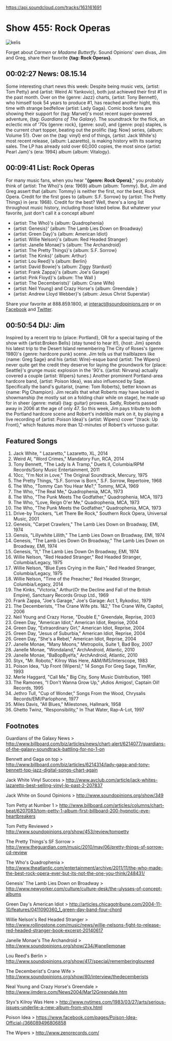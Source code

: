 


https://api.soundcloud.com/tracks/163161691

# Show 455: Rock Operas

![kelis](http://static.soundopinions.org/images/2014/rockoperas_web.jpg)

Forget about *Carmen* or *Madame Butterfly*. Sound Opinions' own divas, Jim and Greg, share their favorite **{tag: Rock Operas}**. 

## 00:02:27 News: 08.15.14
Some interesting chart news this week: Despite being music vets, {artist: Tom Petty} and {artist: Weird Al Yankovic}, both just achieved their first #1 in the past month. Over on the {genre: Jazz} charts, {artist: Tony Bennett}, who himself took 54 years to produce #1, has reached another hight, this time with strange bedfellow  {artist: Lady Gaga}. Comic book fans are showing their support for {tag: Marvel}'s most recent super-powered adventure, {tag: *Guardians of The Galaxy*}. The soundtrack for the flick, an eclectic mix of '70s {genre: rock}, {genre: soul}, and {genre: pop} staples, is the current chart topper, beating out the prolific {tag: Now} series, {album: Volume 51}.  Over on the {tag: vinyl} end of things, {artist: Jack White's} most recent release, {album: Lazaretto}, is making history with its soaring sales. The LP has already sold over 60,000 copies, the most since {artist: Pearl Jam}'s {era: 1994} album {album: Vitalogy}. 

## 00:09:41 List: Rock Operas
For many music fans, when you hear "**{genre: Rock Opera}**," you probably think of {artist: The Who}'s {era: 1969} album {album: Tommy}. But, Jim and Greg assert that {album: Tommy} is neither the first, nor the best, Rock Opera. Credit for the first goes to {album: S.F. Sorrow} by {artist: The Pretty Things} in {era: 1968}. Credit for the best? Well, there's a long list throughout music history, including those listed below. But whatever your favorite, just don't call it a concept album! 

- {artist: The Who}'s {album: Quadrophenia} 
- {artist: Genesis}' {album: The Lamb Lies Down on Broadway}
- {artist: Green Day}'s {album: American Idiot}
- {artist: Willie Nelson}'s {album: Red Headed Stranger}
- {artist: Janelle Monae}'s {album: The Archandroid}
- {artist: The Pretty Things}'s {album: S.F. Sorrow}
- {artist: The Kinks}' {album: Arthur}
- {artist: Lou Reed}'s {album: Berlin}
- {artist: David Bowie}'s {album: Ziggy Stardust}
- {artist: Frank Zappa}'s {album: Joe's Garage}
- {artist: Pink Floyd}'s {album: The Wall }
- {artist: The Decemberists}' {album: Crane Wife}
- {artist: Neil Young} and Crazy Horse's {album: Greendale }
- {artist: Andrew Lloyd Webber}'s {album: Jesus Christ Superstar}

Share your favorite at 888.859.1800, at interact@soundopinions.org or on [Facebook](http://facebook.com/soundopinions) and [Twitter](https://twitter.com/soundopinions).

## 00:50:54 DIJ: Jim
Inspired by a recent trip to {place: Portland}, OR for a special taping of the show with {artist:Broken Bells} (stay tuned to hear it!), {host: Jim} spends his latest trip to the Desert Island remembering The City of Roses's {genre: 1980}'s {genre: hardcore punk} scene. Jim tells us that trailblazers like {name: Greg Sage} and his {artist: Wire}-esque band {artist: The Wipers} never quite get the credit they deserve for laying the groundwork for {place: Seattle}'s grunge music explosion in the '90's. ({artist: Nirvana} actually covered a couple {artist: Wipers} tunes.) Another prominent Portland-area hardcore band, {artist: Poison Idea}, was also influenced by Sage. Specifically the band's guitarist, {name: Tom Roberts}, better known as {name: Pig Champion}. Jim recalls that what Roberts may have lacked in showmanship (he mostly sat on a folding chair while on stage), he made up for in sheer {genre: metal} {tag: guitar} prowess. Sadly, Roberts passed away in 2006 at the age of only 47. So this week, Jim pays tribute to both the Portland hardcore scene and Robert's indelible mark on it, by playing a live recording of {artist: Poison Idea}'s {artist: Wipers} cover "{track: Up Front}," which features more than 12-minutes of Robert's virtuoso guitar.


## Featured Songs
  
1. Jack White, " Lazaretto," Lazaretto, XL, 2014 
1. Weird Al, "Word Crimes," Mandatory Fun, RCA, 2014 
1. Tony Bennett, "The Lady Is A Tramp," Duets II, Columbia/RPM Records/Sony Music Entertainment, 2011 
1. 10cc, "I'm Not in Love," The Original Soundtrack, Mercury, 1975 
1. The Pretty Things, "S.F. Sorrow is Born," S.F. Sorrow, Repertoire, 1968 
1. The Who, "Tommy Can You Hear Me?," Tommy, MCA, 1969 
1. The Who, "The Real Me," Quadrophenia, MCA, 1973 
1. The Who, "The Punk Meets The Godfather," Quadrophenia, MCA, 1973 
1. The Who, "Love, Reign O'er Me," Quadrophenia, MCA, 1973
1. The Who, "The Punk Meets the Godfather," Quadrophenia, MCA, 1973 
1. Drive-by Truckers, "Let There Be Rock," Southern Rock Opera, Universal Music, 2001 
1. Genesis, "Carpet Crawlers," The Lamb Lies Down on Broadway, EMI, 1974 
1. Gensis, "Lillywhite Lillith," The Lamb Lies Down on Broadway, EMI, 1974 
1. Genesis, "The Lamb Lies Down On Broadway," The Lamb Lies Down on Broadway, EMI, 1974 
1. Genesis, "It," The Lamb Lies Down On Broadway, EMI, 1974 
1. Willie Nelson, "Red Headed Stranger," Red Headed Stranger, Columbia/Legacy, 1975 
1. Willie Nelson, "Blue Eyes Crying in the Rain," Red Headed Stranger, Columbia/Legacy, 1975 
1. Willie Nelson, "Time of the Preacher," Red Headed Stranger, Columbia/Legacy, 2014 
1. The Kinks, "Victoria," Arthur(Or the Decline and Fall of the British Empire), Sanctuary Records Group Ltd., 1969
1. Frank Zappa, "Joe's Garage," Joe's Garage: Act 1, Rykodisc, 1979 
1. The Decemberists, "The Crane Wife pts. 1&2," The Crane Wife, Capitol, 2006 
1. Neil Young and Crazy Horse, "Double E," Greendale, Reprise, 2003 
1. Green Day, "American Idiot," American Idiot, Reprise, 2004 
1. Green Day, "Extraordinary Girl," American Idiot, Reprise, 2004
1. Green Day, "Jesus of Suburbia," American Idiot, Reprise, 2004 
1. Green Day, "She's a Rebel," American Idiot, Reprise, 2004 
1. Janelle Monae, "Many Moons," Metropolis, Suite 1, Bad Boy, 2007 
1. Janelle Monae, "Wondaland," ArchAndroid, Atlantic, 2010 
1. Janelle Monae, "BaBopByeYa," ArchAndroid, Atlantic, 2010 
1. Styx, "Mr. Roboto," Kilroy Was Here, A&M/IMS/Interscope, 1983 
1. Poison Idea, "Up Front (Wipers)," 14 Songs For Greg Sage, Tim/Ker, 1993 
1. Merle Haggard, "Call Me," Big City, Sony Music Distribution, 1981 
1. The Ramones, "I Don't Wanna Grow Up," ¡Adios Amigos!, Captain Oil! Records, 1995  
1. Jethro Tull, "Cup of Wonder," Songs From the Wood, Chrysalis Records/EMI/Parlophone, 1977 
1. Miles Davis, "All Blues," Milestones, Hallmark, 1958 
1. Ghetto Twinz, "Responsibility," In That Water, Rap-A-Lot, 1997


## Footnotes

Guardians of the Galaxy News > http://www.billboard.com/biz/articles/news/chart-alert/6214077/guardians-of-the-galaxy-soundtrack-battling-for-no-1-on

Bennett and Gaga on top > http://www.billboard.com/biz/articles/6214314/lady-gaga-and-tony-bennett-top-jazz-digital-songs-chart-again

Jack White Vinyl Success > http://www.avclub.com/article/jack-whites-lazaretto-best-selling-vinyl-lp-past-2-207837

Jack White on Sound Opinions > http://www.soundopinions.org/show/349

Tom Petty at Number 1 > http://www.billboard.com/articles/columns/chart-beat/6207083/tom-petty-1-album-first-billboard-200-hypnotic-eye-heartbreakers

Tom Petty Reviewed > http://www.soundopinions.org/show/453/review/tompetty

The Pretty Things's SF Sorrow > http://www.theguardian.com/music/2010/may/06/pretty-things-sf-sorrow-cd-review

The Who's Quadrophenia > http://www.theatlantic.com/entertainment/archive/2011/11/the-who-made-the-best-rock-opera-ever-but-its-not-the-one-you-think/248431/

Genesis' The Lamb Lies Down on Broadway > http://www.newyorker.com/culture/culture-desk/the-ulysses-of-concept-albums

Green Day's American Idiot > http://articles.chicagotribune.com/2004-11-10/features/0411090360_1_green-day-band-four-chord

Willie Nelson's Red Headed Stranger > http://www.rollingstone.com/music/news/willie-nelsons-fight-to-release-red-headed-stranger-book-excerpt-20140617

Janelle Monae's The Archandroid > http://www.soundopinions.org/show/234/#janellemonae

Lou Reed's Berlin > http://www.soundopinions.org/show/417/special/rememberingloureed

The Decemberist's Crane Wife > http://www.soundopinions.org/show/80/interview/thedecemberists

Neal Young and Crazy Horse's Greendale > http://www.jimdero.com/News2004/Mar12Greendale.htm

Styx's Kilroy Was Here > http://www.nytimes.com/1983/03/27/arts/serious-issues-underlie-a-new-album-from-styx.html

Poison Idea > https://www.facebook.com/pages/Poison-Idea-Official-/366089496806858

The Wipers > http://www.zenorecords.com/